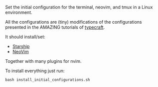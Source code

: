 Set the initial configuration for the terminal, neovim, and tmux in a Linux environment.

All the configurations are (tiny) modifications of the configurations presented in the AMAZING tutorials of [typecraft](https://www.youtube.com/@typecraft_dev).

It should install/set:
- [Starship](https://starship.rs)
- [NeoVim](https://github.com/neovim/neovim)

Together with many plugins for nvim.

To install everything just run:

```bash install_initial_configurations.sh```
